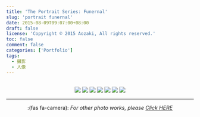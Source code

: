 ```yaml
---
title: 'The Portrait Series: Funernal'
slug: 'portrait funernal'
date: 2015-08-09T09:07:00+08:00
draft: false
license: 'Copyright © 2015 Aozaki, All rights reserved.'
toc: false
comment: false
categories: ['Portfolio']
tags:
  - 摄影
  - 人像
---
```


<br>
<div align="center">
    <img src="https://img.aozaki.cc/portfolio/20150809_0001.jpg">
    <img src="https://img.aozaki.cc/portfolio/20150809_0002.jpg">
    <img src="https://img.aozaki.cc/portfolio/20150809_0003.jpg">
    <img src="https://img.aozaki.cc/portfolio/20150809_0004.jpg">
    <img src="https://img.aozaki.cc/portfolio/20150809_0005.jpg">
    <img src="https://img.aozaki.cc/portfolio/20150809_0006.jpg">
    <img src="https://img.aozaki.cc/portfolio/20150809_0008.jpg">
</div>

<!--
    Nikon D800
    Nikon AF-S NIKKOR 28mm f/1.8G
    Nikon AF-S NIKKOR 85mm f/1.8G
-->

---

<div align="center">:(fas fa-camera):  <i>For other photo works, please <a href="/portfolio/photo/">Click HERE</a></i></div>

<br />
<br />
<br />
